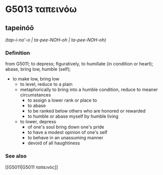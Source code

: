 # G5013 ταπεινόω

## tapeinóō

_(tap-i-no'-o | ta-pee-NOH-oh | ta-pee-NOH-oh)_

### Definition

from G5011; to depress; figuratively, to humiliate (in condition or heart); abase, bring low, humble (self); 

- to make low, bring low
  - to level, reduce to a plain
  - metaphorically to bring into a humble condition, reduce to meaner circumstances
    - to assign a lower rank or place to
    - to abase
    - to be ranked below others who are honored or rewarded
    - to humble or abase myself by humble living
  - to lower, depress
    - of one's soul bring down one's pride
    - to have a modest opinion of one's self
    - to behave in an unassuming manner
    - devoid of all haughtiness

### See also

[[G5011|G5011 ταπεινός]]
